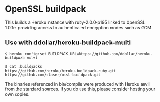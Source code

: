 # OpenSSL buildpack

This builds a Heroku instance with ruby-2.0.0-p195 linked to OpenSSL 1.0.1e,
providing access to authenticated encryption modes such as GCM.

## Use with ddollar/heroku-buildpack-multi
 
    $ heroku config:set BUILDPACK_URL=https://github.com/ddollar/heroku-buildpack-multi

    $ cat .buildpacks
    https://github.com/heroku/heroku-buildpack-ruby.git
    https://github.com/elaser/ossl-buildpack.git


The binaries referenced in bin/compile were produced with Heroku anvil from the
standard sources. If you do use this, please consider hosting your own copies.
